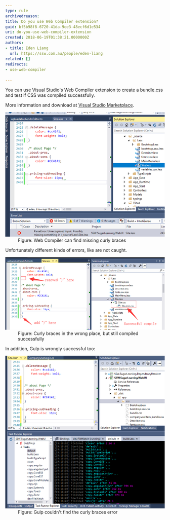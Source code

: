 ```yaml
---
type: rule
archivedreason: 
title: Do you use Web Compiler extension?
guid: bf5b98f8-6720-41da-9ee3-48ecf6d1e534
uri: do-you-use-web-compiler-extension
created: 2018-06-19T01:38:21.0000000Z
authors:
- title: Eden Liang
  url: https://ssw.com.au/people/eden-liang
related: []
redirects:
- use-web-compiler

---
```


You can use Visual Studio's Web Compiler extension to create a bundle.css and test if CSS was compiled successfully. 

<!--endintro-->

More information and download at [Visual Studio Marketplace](https://marketplace.visualstudio.com/items?itemName=MadsKristensen.WebCompiler).
<dl class="goodImage"><dt> <img src="web-compiler-find-error.png" alt="web-compiler-find-error.png"> </dt><dd>Figure: Web Compiler can find missing curly braces</dd></dl> Unfortunately different kinds of errors, like are not caught. <dl class="badImage"><dt> <img src="web-compiler-didnt-find-error.png" alt="web-compiler-didnt-find-error.png"> </dt><dd>Figure: Curly braces in the wrong place, but still compiled successfully <br></dd></dl>
In addition, Gulp is wrongly successful too:
<dl class="badImage"><dt><img src="gulp-didnt-find-error.png" alt="gulp-didnt-find-error.png"> </dt><dd>Figure: Gulp couldn't find the curly braces error<br></dd></dl>
